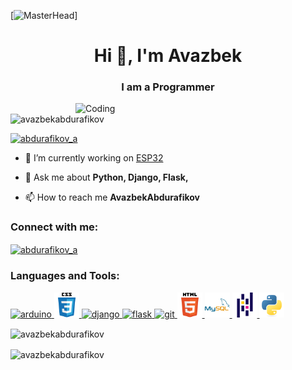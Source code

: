 [![MasterHead](https://static.vecteezy.com/system/resources/thumbnails/017/385/812/small/coding-system-minimal-infographic-banner-vector.jpg)]
<h1 align="center">Hi 👋, I'm Avazbek</h1>
<h3 align="center">I am a Programmer</h3>
<img align="right" alt="Coding" width="400" src="https://cdn.dribbble.com/users/1162077/screenshots/3848914/programmer.gif">
<p align="left"> <img src="https://komarev.com/ghpvc/?username=avazbekabdurafikov&label=Profile%20views&color=0e75b6&style=flat" alt="avazbekabdurafikov" /> </p>

<p align="left"> <a href="https://twitter.com/abdurafikov_a" target="blank"><img src="https://img.shields.io/twitter/follow/abdurafikov_a?logo=twitter&style=for-the-badge" alt="abdurafikov_a" /></a> </p>

- 🔭 I’m currently working on [ESP32](https://github.com/AvazbekAbdurafikov/IoTInternESP32_WIFI_MQTT.git)

- 💬 Ask me about **Python, Django, Flask,**

- 📫 How to reach me **AvazbekAbdurafikov**

<h3 align="left">Connect with me:</h3>
<p align="left">
<a href="https://twitter.com/abdurafikov_a" target="blank"><img align="center" src="https://raw.githubusercontent.com/rahuldkjain/github-profile-readme-generator/master/src/images/icons/Social/twitter.svg" alt="abdurafikov_a" height="30" width="40" /></a>
</p>

<h3 align="left">Languages and Tools:</h3>
<p align="left"> <a href="https://www.arduino.cc/" target="_blank" rel="noreferrer"> <img src="https://cdn.worldvectorlogo.com/logos/arduino-1.svg" alt="arduino" width="40" height="40"/> </a> <a href="https://www.w3schools.com/css/" target="_blank" rel="noreferrer"> <img src="https://raw.githubusercontent.com/devicons/devicon/master/icons/css3/css3-original-wordmark.svg" alt="css3" width="40" height="40"/> </a> <a href="https://www.djangoproject.com/" target="_blank" rel="noreferrer"> <img src="https://cdn.worldvectorlogo.com/logos/django.svg" alt="django" width="40" height="40"/> </a> <a href="https://flask.palletsprojects.com/" target="_blank" rel="noreferrer"> <img src="https://www.vectorlogo.zone/logos/pocoo_flask/pocoo_flask-icon.svg" alt="flask" width="40" height="40"/> </a> <a href="https://git-scm.com/" target="_blank" rel="noreferrer"> <img src="https://www.vectorlogo.zone/logos/git-scm/git-scm-icon.svg" alt="git" width="40" height="40"/> </a> <a href="https://www.w3.org/html/" target="_blank" rel="noreferrer"> <img src="https://raw.githubusercontent.com/devicons/devicon/master/icons/html5/html5-original-wordmark.svg" alt="html5" width="40" height="40"/> </a> <a href="https://www.mysql.com/" target="_blank" rel="noreferrer"> <img src="https://raw.githubusercontent.com/devicons/devicon/master/icons/mysql/mysql-original-wordmark.svg" alt="mysql" width="40" height="40"/> </a> <a href="https://pandas.pydata.org/" target="_blank" rel="noreferrer"> <img src="https://raw.githubusercontent.com/devicons/devicon/2ae2a900d2f041da66e950e4d48052658d850630/icons/pandas/pandas-original.svg" alt="pandas" width="40" height="40"/> </a> <a href="https://www.python.org" target="_blank" rel="noreferrer"> <img src="https://raw.githubusercontent.com/devicons/devicon/master/icons/python/python-original.svg" alt="python" width="40" height="40"/> </a> </p>

<p><img align="center" src="https://github-readme-stats.vercel.app/api/top-langs?username=avazbekabdurafikov&show_icons=true&locale=en&layout=compact" alt="avazbekabdurafikov" /></p>

<p><img align="center" src="https://github-readme-streak-stats.herokuapp.com/?user=avazbekabdurafikov&" alt="avazbekabdurafikov" /></p>
